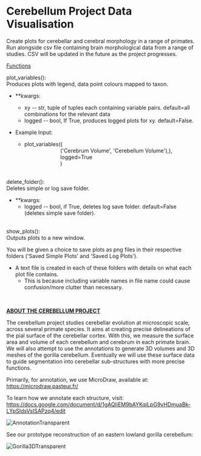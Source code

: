 # Cerebellum Project Data Visualisation
Create plots for cerebellar and cerebral morphology in a range of primates.
Run alongside csv file containing brain morphological data from a range of studies.
CSV will be updated in the future as the project progresses.

<ins>Functions<ins>
    
plot_variables():<br>
Produces plots with legend, data point colours mapped to taxon.
- **kwargs:
    - xy -- str, tuple of tuples each containing variable pairs. default=all combinations for the relevant data
    - logged -- bool, If True, produces logged plots for xy. default=False.

- Example Input:
    - plot_variables((  
&nbsp;&nbsp;&nbsp;&nbsp;&nbsp;&nbsp;&nbsp;&nbsp;&nbsp;&nbsp;&nbsp;&nbsp;&nbsp;&nbsp;&nbsp;&nbsp;&nbsp;&nbsp;&nbsp;&nbsp;&nbsp;&nbsp;&nbsp;&nbsp;('Cerebrum Volume', 'Cerebellum Volume'),),  
&nbsp;&nbsp;&nbsp;&nbsp;&nbsp;&nbsp;&nbsp;&nbsp;&nbsp;&nbsp;&nbsp;&nbsp;&nbsp;&nbsp;&nbsp;&nbsp;&nbsp;&nbsp;&nbsp;&nbsp;&nbsp;&nbsp;&nbsp;&nbsp;logged=True  
&nbsp;&nbsp;&nbsp;&nbsp;&nbsp;&nbsp;&nbsp;&nbsp;&nbsp;&nbsp;&nbsp;&nbsp;&nbsp;&nbsp;&nbsp;&nbsp;&nbsp;&nbsp;&nbsp;&nbsp;&nbsp;&nbsp;&nbsp;&nbsp;)  

    <br>
    
delete_folder():<br>
Deletes simple or log save folder.
- **kwargs:
    - logged -- bool, if True, deletes log save folder. default=False (deletes simple save folder).
<br>
show_plots():<br>
Outputs plots to a new window.<br>
    
You will be given a choice to save plots as png files in their respective folders ('Saved Simple Plots' and 'Saved Log Plots'). <br>
- A text file is created in each of these folders with details on what each plot file contains. 
    - This is because including variable names in file name could cause confusion/more clutter than necessary.
 <br>

**<ins>ABOUT THE CEREBELLUM PROJECT<ins>**

The cerebellum project studies cerebellar evolution at microscopic scale, across several primate species. It aims at creating precise delineations of the pial surface of the cerebellar cortex. With this, we measure the surface area and volume of each cerebellum and cerebrum in each primate brain. We will also attempt to use the annotations to generate 3D volumes and 3D meshes of the gorilla cerebellum. Eventually we will use these surface data to guide segmentation into cerebellar sub-structures with more precise functions.

Primarily, for annotation, we use MicroDraw, available at: https://microdraw.pasteur.fr/

To learn how we annotate each structure, visit: https://docs.google.com/document/d/1gAQIiEM9bAYKqiLpG9vHDmuaBk-LYpSIdsVsISAPzq4/edit

![AnnotationTransparent](https://user-images.githubusercontent.com/73407206/136446208-e2651756-359a-46e8-96cd-c526958828bb.png)

See our prototype reconstruction of an eastern lowland gorilla cerebellum:

![Gorilla3DTransparent](https://user-images.githubusercontent.com/73407206/136446331-42e5afb3-2867-4329-952f-3b5593972e9c.gif)


